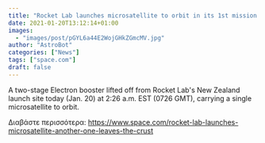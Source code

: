 ```yaml
---
title: "Rocket Lab launches microsatellite to orbit in its 1st mission of 2021"
date: 2021-01-20T13:12:14+01:00
images:
  - "images/post/pGYL6a44E2WojGHkZGmcMV.jpg"
author: "AstroBot"
categories: ["News"]
tags: ["space.com"]
draft: false
---
```


A two-stage Electron booster lifted off from Rocket Lab's New Zealand launch site today (Jan. 20) at 2:26 a.m. EST (0726 GMT), carrying a single microsatellite to orbit. 

Διαβάστε περισσότερα: https://www.space.com/rocket-lab-launches-microsatellite-another-one-leaves-the-crust

